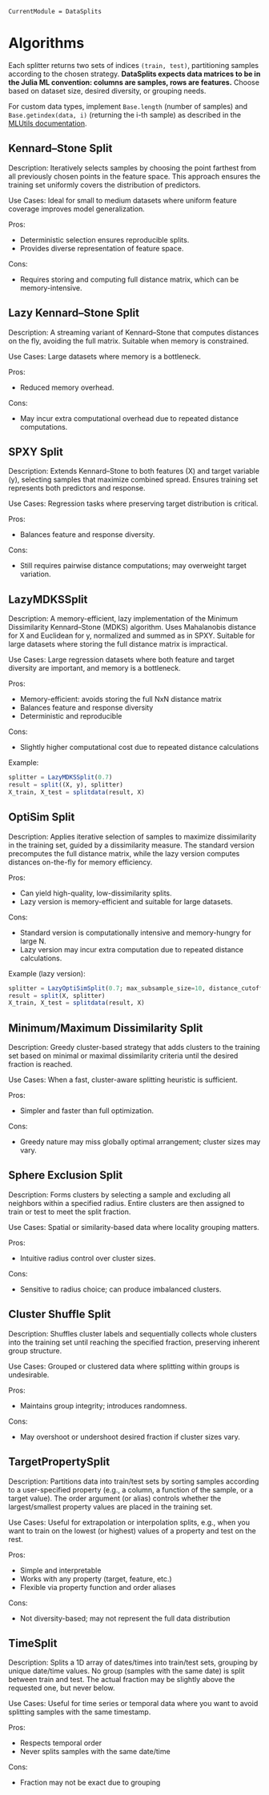 ```@meta
CurrentModule = DataSplits
```

# Algorithms

Each splitter returns two sets of indices `(train, test)`, partitioning samples according to the chosen strategy. **DataSplits expects data matrices to be in the Julia ML convention: columns are samples, rows are features.** Choose based on dataset size, desired diversity, or grouping needs.

For custom data types, implement `Base.length` (number of samples) and `Base.getindex(data, i)` (returning the i-th sample) as described in the [MLUtils documentation](https://juliaml.github.io/MLUtils.jl/stable/api/).

## Kennard–Stone Split

Description: Iteratively selects samples by choosing the point farthest from all previously chosen points in the feature space. This approach ensures the training set uniformly covers the distribution of predictors.

Use Cases: Ideal for small to medium datasets where uniform feature coverage improves model generalization.

Pros:

- Deterministic selection ensures reproducible splits.
- Provides diverse representation of feature space.

Cons:

- Requires storing and computing full distance matrix, which can be memory-intensive.

## Lazy Kennard–Stone Split

Description: A streaming variant of Kennard–Stone that computes distances on the fly, avoiding the full matrix. Suitable when memory is constrained.

Use Cases: Large datasets where memory is a bottleneck.

Pros:

- Reduced memory overhead.

Cons:

- May incur extra computational overhead due to repeated distance computations.

## SPXY Split

Description: Extends Kennard–Stone to both features (X) and target variable (y), selecting samples that maximize combined spread. Ensures training set represents both predictors and response.

Use Cases: Regression tasks where preserving target distribution is critical.

Pros:

- Balances feature and response diversity.

Cons:

- Still requires pairwise distance computations; may overweight target variation.

## LazyMDKSSplit

Description: A memory-efficient, lazy implementation of the Minimum Dissimilarity Kennard–Stone (MDKS) algorithm. Uses Mahalanobis distance for X and Euclidean for y, normalized and summed as in SPXY. Suitable for large datasets where storing the full distance matrix is impractical.

Use Cases: Large regression datasets where both feature and target diversity are important, and memory is a bottleneck.

Pros:

- Memory-efficient: avoids storing the full NxN distance matrix
- Balances feature and response diversity
- Deterministic and reproducible

Cons:

- Slightly higher computational cost due to repeated distance calculations

Example:

```julia
splitter = LazyMDKSSplit(0.7)
result = split((X, y), splitter)
X_train, X_test = splitdata(result, X)
```

## OptiSim Split

Description: Applies iterative selection of samples to maximize dissimilarity in the training set, guided by a dissimilarity measure. The standard version precomputes the full distance matrix, while the lazy version computes distances on-the-fly for memory efficiency.

Pros:

- Can yield high-quality, low-dissimilarity splits.
- Lazy version is memory-efficient and suitable for large datasets.

Cons:

- Standard version is computationally intensive and memory-hungry for large N.
- Lazy version may incur extra computation due to repeated distance calculations.

Example (lazy version):

```julia
splitter = LazyOptiSimSplit(0.7; max_subsample_size=10, distance_cutoff=0.35)
result = split(X, splitter)
X_train, X_test = splitdata(result, X)
```

## Minimum/Maximum Dissimilarity Split

Description: Greedy cluster-based strategy that adds clusters to the training set based on minimal or maximal dissimilarity criteria until the desired fraction is reached.

Use Cases: When a fast, cluster-aware splitting heuristic is sufficient.

Pros:

- Simpler and faster than full optimization.

Cons:

- Greedy nature may miss globally optimal arrangement; cluster sizes may vary.

## Sphere Exclusion Split

Description: Forms clusters by selecting a sample and excluding all neighbors within a specified radius. Entire clusters are then assigned to train or test to meet the split fraction.

Use Cases: Spatial or similarity-based data where locality grouping matters.

Pros:

- Intuitive radius control over cluster sizes.

Cons:

- Sensitive to radius choice; can produce imbalanced clusters.

## Cluster Shuffle Split

Description: Shuffles cluster labels and sequentially collects whole clusters into the training set until reaching the specified fraction, preserving inherent group structure.

Use Cases: Grouped or clustered data where splitting within groups is undesirable.

Pros:

- Maintains group integrity; introduces randomness.

Cons:

- May overshoot or undershoot desired fraction if cluster sizes vary.

## TargetPropertySplit

Description: Partitions data into train/test sets by sorting samples according to a user-specified property (e.g., a column, a function of the sample, or a target value). The order argument (or alias) controls whether the largest/smallest property values are placed in the training set.

Use Cases: Useful for extrapolation or interpolation splits, e.g., when you want to train on the lowest (or highest) values of a property and test on the rest.

Pros:

- Simple and interpretable
- Works with any property (target, feature, etc.)
- Flexible via property function and order aliases

Cons:

- Not diversity-based; may not represent the full data distribution

## TimeSplit

Description: Splits a 1D array of dates/times into train/test sets, grouping by unique date/time values. No group (samples with the same date) is split between train and test. The actual fraction may be slightly above the requested one, but never below.

Use Cases: Useful for time series or temporal data where you want to avoid splitting samples with the same timestamp.

Pros:

- Respects temporal order
- Never splits samples with the same date/time

Cons:

- Fraction may not be exact due to grouping
